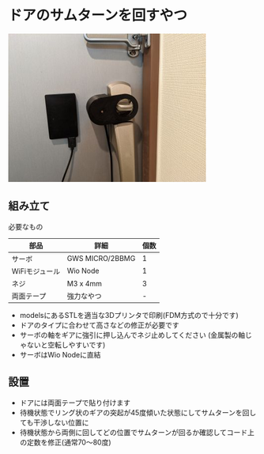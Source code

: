 
# ドアのサムターンを回すやつ

![photo1](./photo1.jpg)

## 組み立て

必要なもの

| 部品 | 詳細 | 個数 |
| --- | --- | --- |
| サーボ | GWS MICRO/2BBMG | 1 |
| WiFiモジュール | Wio Node| 1 |
| ネジ | M3 x 4mm | 3 |
| 両面テープ| 強力なやつ | - |

-  modelsにあるSTLを適当な3Dプリンタで印刷(FDM方式ので十分です)
- ドアのタイプに合わせて高さなどの修正が必要です
- サーボの軸をギアに強引に押し込んでネジ止めしてください (金属製の軸じゃないと空転しやすいです)
- サーボはWio Nodeに直結

## 設置

- ドアには両面テープで貼り付けます
- 待機状態でリング状のギアの突起が45度傾いた状態にしてサムターンを回しても干渉しない位置に
- 待機状態から両側に回してどの位置でサムターンが回るか確認してコード上の定数を修正(通常70～80度)
